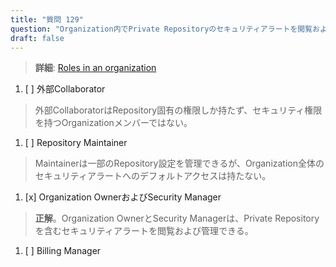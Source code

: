 ```yaml
---
title: "質問 129"  
question: "Organization内でPrivate Repositoryのセキュリティアラートを閲覧および管理できるロールはどれですか？"  
draft: false  
---
```


> **詳細**: [Roles in an organization](https://docs.github.com/en/organizations/managing-peoples-access-to-your-organization-with-roles/roles-in-an-organization)

1. [ ] 外部Collaborator  
  > 外部CollaboratorはRepository固有の権限しか持たず、セキュリティ権限を持つOrganizationメンバーではない。  
1. [ ] Repository Maintainer  
  > Maintainerは一部のRepository設定を管理できるが、Organization全体のセキュリティアラートへのデフォルトアクセスは持たない。  
1. [x] Organization OwnerおよびSecurity Manager  
  > **正解**。Organization OwnerとSecurity Managerは、Private Repositoryを含むセキュリティアラートを閲覧および管理できる。  
1. [ ] Billing Manager